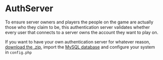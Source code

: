# AuthServer
To ensure server owners and players the people on the game are actually those who they claim to be, this authentication server validates whether every user that connects to a server owns the account they want to play on.

If you want to have your own authentication server for whatever reason, [download the .zip](https://github.com/Cubition/AuthServer/archive/master.zip), import the [MySQL database](https://raw.githubusercontent.com/Cubition/AuthServer/master/database.sql) and configure your system in `config.php`
